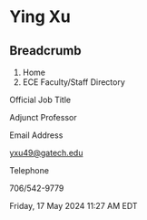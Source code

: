 #  Ying Xu

## Breadcrumb

  1. Home
  2. ECE Faculty/Staff Directory

Official Job Title

Adjunct Professor

Email Address

yxu49@gatech.edu

Telephone

706/542-9779

Friday, 17 May 2024 11:27 AM EDT

